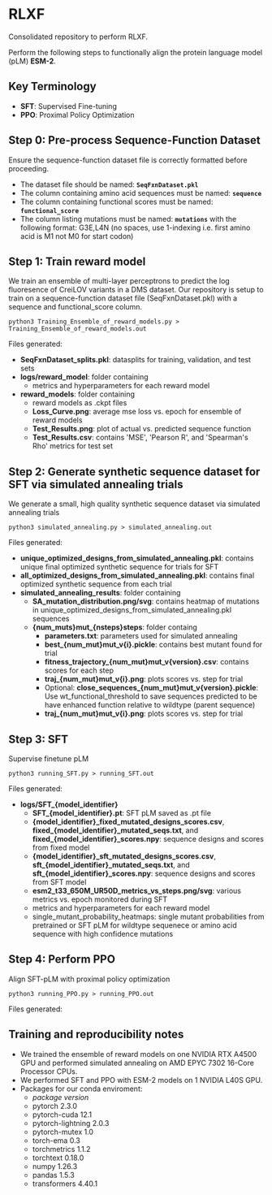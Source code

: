 # RLXF  
Consolidated repository to perform RLXF.  

Perform the following steps to functionally align the protein language model (pLM) **ESM-2**.

## Key Terminology  
- **SFT**: Supervised Fine-tuning  
- **PPO**: Proximal Policy Optimization

## Step 0: Pre-process Sequence-Function Dataset  
Ensure the sequence-function dataset file is correctly formatted before proceeding.
- The dataset file should be named: **`SeqFxnDataset.pkl`**  
- The column containing amino acid sequences must be named: **`sequence`**  
- The column containing functional scores must be named: **`functional_score`**
- The column listing mutations must be named: **`mutations`** with the following format: G3E,L4N (no spaces, use 1-indexing i.e. first amino acid is M1 not M0 for start codon)

## Step 1: Train reward model
We train an ensemble of multi-layer perceptrons to predict the log fluoresence of CreiLOV variants in a DMS dataset. Our repository is setup to train on a sequence-function dataset file (SeqFxnDataset.pkl) with a sequence and functional_score column.

```python3 Training_Ensemble_of_reward_models.py > Training_Ensemble_of_reward_models.out```

Files generated:
- **SeqFxnDataset_splits.pkl**: datasplits for training, validation, and test sets
- **logs/reward_model**: folder containing
  - metrics and hyperparameters for each reward model
- **reward_models**: folder containing
  - reward models as .ckpt files
  - **Loss_Curve.png**: average mse loss vs. epoch for ensemble of reward models
  - **Test_Results.png**: plot of actual vs. predicted sequence function
  - **Test_Results.csv**: contains 'MSE', 'Pearson R', and 'Spearman's Rho' metrics for test set

## Step 2: Generate synthetic sequence dataset for SFT via simulated annealing trials
We generate a small, high quality synthetic sequence dataset via simulated annealing trials

```python3 simulated_annealing.py > simulated_annealing.out```

Files generated:
- **unique_optimized_designs_from_simulated_annealing.pkl**: contains unique final optimized synthetic sequence for trials for SFT
- **all_optimized_designs_from_simulated_annealing.pkl**: contains final optimized synthetic sequence from each trial
- **simulated_annealing_results**: folder containing
  - **SA_mutation_distribution.png/svg**: contains heatmap of mutations in unique_optimized_designs_from_simulated_annealing.pkl sequences
  - **{num_muts}mut_{nsteps}steps**: folder containg
    - **parameters.txt**: parameters used for simulated annealing
    - **best_{num_mut}mut_v{i}.pickle**: contains best mutant found for trial
    - **fitness_trajectory_{num_mut}mut_v{version}.csv**: contains scores for each step
    - **traj_{num_mut}mut_v{i}.png**: plots scores vs. step for trial
    - Optional: **close_sequences_{num_mut}mut_v{version}.pickle**: Use wt_functional_threshold to save sequences predicted to be have enhanced function relative to wildtype (parent sequence)
    - **traj_{num_mut}mut_v{i}.png**: plots scores vs. step for trial
  
## Step 3: SFT
Supervise finetune pLM

```python3 running_SFT.py > running_SFT.out```

Files generated:
- **logs/SFT_{model_identifier}**
  - **SFT_{model_identifier}.pt**: SFT pLM saved as .pt file
  - **{model_identifier}_fixed_mutated_designs_scores.csv**, **fixed_{model_identifier}_mutated_seqs.txt**, and **fixed_{model_identifier}_scores.npy**: sequence designs and scores from fixed model
  - **{model_identifier}_sft_mutated_designs_scores.csv**, **sft_{model_identifier}_mutated_seqs.txt**, and **sft_{model_identifier}_scores.npy**: sequence designs and scores from SFT model
  - **esm2_t33_650M_UR50D_metrics_vs_steps.png/svg**: various metrics vs. epoch monitored during SFT
  - metrics and hyperparameters for each reward model
  - single_mutant_probability_heatmaps: single mutant probabilities from pretrained or SFT pLM for wildtype sequenece or amino acid sequence with high confidence mutations

## Step 4: Perform PPO
Align SFT-pLM with proximal policy optimization

```python3 running_PPO.py > running_PPO.out```

Files generated:


## Training and reproducibility notes
- We trained the ensemble of reward models on one NVIDIA RTX A4500 GPU and performed simulated annealing on AMD EPYC 7302 16-Core Processor CPUs.
- We performed SFT and PPO with ESM-2 models on 1 NVIDIA L40S GPU.
- Packages for our conda enviroment:
  - *package*                 *version*
  - pytorch                   2.3.0
  - pytorch-cuda              12.1
  - pytorch-lightning         2.0.3
  - pytorch-mutex             1.0
  - torch-ema                 0.3
  - torchmetrics              1.1.2
  - torchtext                 0.18.0
  - numpy                     1.26.3
  - pandas                    1.5.3
  - transformers              4.40.1
